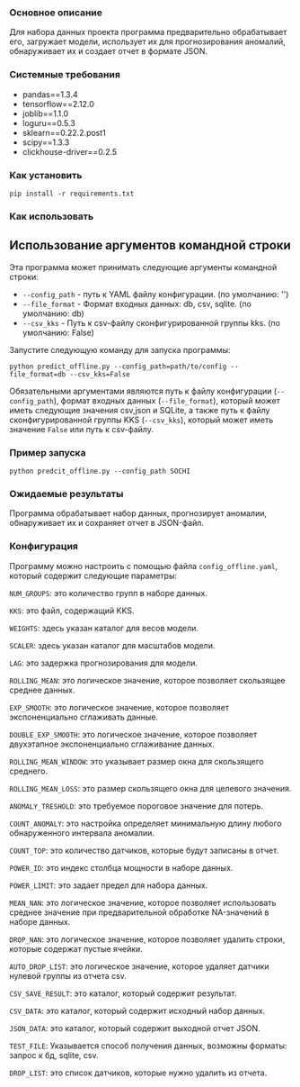 ### Основное описание

Для набора данных проекта программа предварительно обрабатывает его, загружает модели, использует их для прогнозирования аномалий, обнаруживает их и создает отчет в формате JSON.

### Системные требования 

- pandas==1.3.4
- tensorflow==2.12.0
- joblib==1.1.0
- loguru==0.5.3
- sklearn==0.22.2.post1  
- scipy==1.3.3
- clickhouse-driver==0.2.5

### Как установить
```
pip install -r requirements.txt
```
### Как использовать 

## Использование аргументов командной строки
Эта программа может принимать следующие аргументы командной строки:

- `--config_path` - путь к YAML файлу конфигурации. (по умолчанию: '')
- `--file_format` - Формат входных данных: db, csv, sqlite. (по умолчанию: db)
- `--csv_kks` - Путь к csv-файлу сконфигурированной группы kks. (по умолчанию: False)

Запустите следующую команду для запуска программы:
   
    python predict_offline.py --config_path=path/to/config --file_format=db --csv_kks=False
   
Обязательными аргументами являются путь к файлу конфигурации (`--config_path`), формат входных данных (`--file_format`), который может иметь следующие значения csv,json и SQLite, а также путь к файлу сконфигурированной группы KKS (`--csv_kks`), который может иметь значение `False` или путь к csv-файлу. 

### Пример запуска
```
python predcit_offline.py --config_path SOCHI
```


### Ожидаемые результаты

Программа обрабатывает набор данных, прогнозирует аномалии, обнаруживает их и сохраняет отчет в JSON-файл.

### Конфигурация

Программу можно настроить с помощью файла `config_offline.yaml`, который содержит следующие параметры:

`NUM_GROUPS`: это количество групп в наборе данных.

`KKS`: это файл, содержащий KKS.

`WEIGHTS`: здесь указан каталог для весов модели.

`SCALER`: здесь указан каталог для масштабов модели.

`LAG`: это задержка прогнозирования для модели.

`ROLLING_MEAN`: это логическое значение, которое позволяет скользящее среднее данных.

`EXP_SMOOTH`: это логическое значение, которое позволяет экспоненциально сглаживать данные.

`DOUBLE_EXP_SMOOTH`: это логическое значение, которое позволяет двухэтапное экспоненциально сглаживание данных.

`ROLLING_MEAN_WINDOW`: это указывает размер окна для скользящего среднего.

`ROLLING_MEAN_LOSS`: это размер скользящего окна для целевого значения.

`ANOMALY_TRESHOLD`: это требуемое пороговое значение для потерь.

`COUNT_ANOMALY`: это настройка определяет минимальную длину любого обнаруженного интервала аномалии.

`COUNT_TOP`: это количество датчиков, которые будут записаны в отчет.

`POWER_ID`: это индекс столбца мощности в наборе данных.

`POWER_LIMIT`: это задает предел для набора данных.

`MEAN_NAN`: это логическое значение, которое позволяет использовать среднее значение при предварительной обработке NA-значений в наборе данных.

`DROP_NAN`: это логическое значение, которое позволяет удалить строки, которые содержат пустые ячейки.

`AUTO_DROP_LIST`: это логическое значение, которое удаляет датчики нулевой группы из отчета csv.

`CSV_SAVE_RESULT`: это каталог, который содержит результат.

`CSV_DATA`: это каталог, который содержит исходный набор данных.

`JSON_DATA`: это каталог, который содержит выходной отчет JSON.

`TEST_FILE`: Указывается способ получения данных, возможны форматы: запрос к бд, sqlite, csv.

`DROP_LIST`: это список датчиков, которые нужно удалить из отчета.